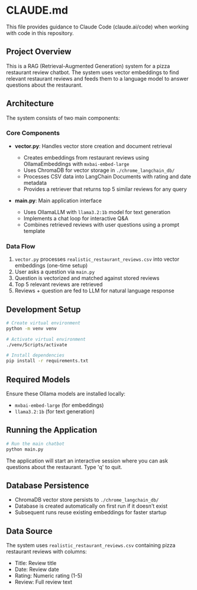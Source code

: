 # CLAUDE.md

This file provides guidance to Claude Code (claude.ai/code) when working with code in this repository.

## Project Overview

This is a RAG (Retrieval-Augmented Generation) system for a pizza restaurant review chatbot. The system uses vector embeddings to find relevant restaurant reviews and feeds them to a language model to answer questions about the restaurant.

## Architecture

The system consists of two main components:

### Core Components

- **vector.py**: Handles vector store creation and document retrieval
  - Creates embeddings from restaurant reviews using OllamaEmbeddings with `mxbai-embed-large`
  - Uses ChromaDB for vector storage in `./chrome_langchain_db/`
  - Processes CSV data into LangChain Documents with rating and date metadata
  - Provides a retriever that returns top 5 similar reviews for any query

- **main.py**: Main application interface
  - Uses OllamaLLM with `llama3.2:1b` model for text generation
  - Implements a chat loop for interactive Q&A
  - Combines retrieved reviews with user questions using a prompt template

### Data Flow

1. `vector.py` processes `realistic_restaurant_reviews.csv` into vector embeddings (one-time setup)
2. User asks a question via `main.py`
3. Question is vectorized and matched against stored reviews
4. Top 5 relevant reviews are retrieved
5. Reviews + question are fed to LLM for natural language response

## Development Setup

```bash
# Create virtual environment
python -m venv venv

# Activate virtual environment
./venv/Scripts/activate

# Install dependencies
pip install -r requirements.txt
```

## Required Models

Ensure these Ollama models are installed locally:
- `mxbai-embed-large` (for embeddings)
- `llama3.2:1b` (for text generation)

## Running the Application

```bash
# Run the main chatbot
python main.py
```

The application will start an interactive session where you can ask questions about the restaurant. Type 'q' to quit.

## Database Persistence

- ChromaDB vector store persists to `./chrome_langchain_db/`
- Database is created automatically on first run if it doesn't exist
- Subsequent runs reuse existing embeddings for faster startup

## Data Source

The system uses `realistic_restaurant_reviews.csv` containing pizza restaurant reviews with columns:
- Title: Review title
- Date: Review date
- Rating: Numeric rating (1-5)
- Review: Full review text